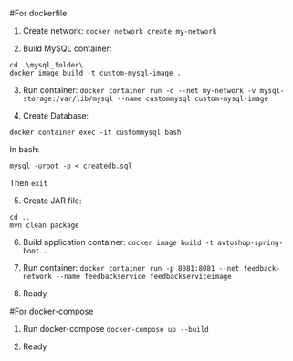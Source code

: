 #For dockerfile
1. Create network:
`docker network create my-network`

2. Build MySQL container:
```
cd .\mysql_folder\
docker image build -t custom-mysql-image .
```

3. Run container:
`docker container run -d --net my-network -v mysql-storage:/var/lib/mysql --name custommysql custom-mysql-image`

4. Create Database:
```
docker container exec -it custommysql bash
```
In bash:
```
mysql -uroot -p < createdb.sql 
```

Then `exit`

5. Create JAR file:
```
cd ..
mvn clean package
```

6. Build application container:
`docker image build -t avtoshop-spring-boot .`

7. Run container:
`docker container run -p 8081:8081 --net feedback-network --name feedbackservice feedbackserviceimage`

8. Ready


#For docker-compose

1. Run docker-compose
`docker-compose up --build`

2. Ready

